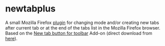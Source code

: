 # newtabplus

A small Mozilla Firefox <a href="https://addons.mozilla.org/addon/new-tab-plus-2/">plugin</a> for changing mode and/or creating new tabs after current tab or at the end of the tabs list in the Mozilla Firefox browser.
Based on the <a href="https://addons.mozilla.org/en-US/firefox/addon/new-tab-button-for-toolbar/">New tab button for toolbar</a> Add-on (direct download from <a href="https://addons.cdn.mozilla.net/user-media/addons/996135/new_tab_toolbar_button-1.0-an+fx.xpi">here</a>).
